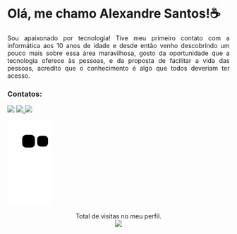 <h1>Olá, me chamo Alexandre Santos!☕</h1>

<p align="justify">Sou apaixonado por tecnologia! Tive meu primeiro contato com a informática aos 10 anos de idade e desde então venho descobrindo um pouco mais sobre essa área maravilhosa, gosto da oportunidade que a tecnologia oferece às pessoas, e da proposta de facilitar a vida das pessoas, acredito que o conhecimento é algo que todos deveriam ter acesso.</p>

<h3>Contatos:</h3>

<div align="left">
  <a href="http://linktr.ee/alexandresantos.com" alt="Lnktree"><img src="https://img.shields.io/badge/linktree-39E09B?style=for-the-badge&logo=linktree&logoColor=white"/></a>
  <a href="https://www.linkedin.com/in/alexandresantosal/" alt="Linkedin">
  <img src="https://img.shields.io/badge/LinkedIn-0077B5?style=for-the-badge&logo=linkedin&logoColor=white"/>
  </a>
  <a href="https://medium.com/@alexandresantosal" alt="Medium">
  <img src="https://img.shields.io/badge/Medium-12100E?style=for-the-badge&logo=medium&logoColor=white"/>
</a>

</div>

<p align="center">

![Snake animation](https://github.com/rafaballerini/rafaballerini/blob/output/github-contribution-grid-snake.svg)

<p align="center">Total de visitas no meu perfil.<br><img alingn="center" src="https://profile-counter.glitch.me/alexandresantosal91/count.svg"</><p/>

</p>
